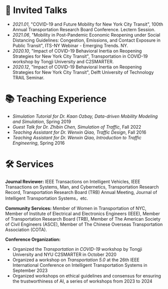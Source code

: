 # 💬 Invited Talks
- *2021.01*, "COVID-19 and Future Mobility for New York City Transit", 100th Annual Transportation Research Board Conference. Lectern Session.
- *2021.06*, "Mobility in Post-Pandemic Economic Reopening under Social Distancing Guidelines: Congestion, Emissions, and Contact Exposure in Public Transit", ITS-NY Webinar - Emerging Trends. NY.
- *2020.10*, "Impact of COVID-19 Behavioral Inertia on Reopening Strategies for New York City Transit", Transportation in COVID-19 workshop by Tongji University and C2SMARTER.
- *2020.12*, "Impact of COVID-19 Behavioral Inertia on Reopening Strategies for New York City Transit", Delft University of Technology TRAIL Seminar.


# 📚 **Teaching Experience**
- *Simulation Tutorial for Dr. Kaan Ozbay, Data-driven Mobility Modeling and Simulation*, Spring 2019  
- *Guest Talk for Dr. Zhibin Chen, Simulation of Traffic*, Fall 2022  
- *Teaching Assistant for Dr. Wenxin Qiao, Traffic Design*, Fall 2016  
- *Teaching Assistant for Dr. Wenxin Qiao, Introduction to Traffic Engineering*, Spring 2016  

# 🛠 **Services**

**Journal Reviewer:** IEEE Transactions on Intelligent Vehicles, IEEE Transactions on Systems, Man, and Cybernetics, Transportation Research Record, Transportation Research Board (TRB) Annual Meeting, Journal of Intelligent Transportation Systems，etc.

**Community Services:** Member of Women in Transportation of NYC, Member of Institute of Electrical and Electronics Engineers (IEEE), Member of Transportation Research Board (TRB), Member of The American Society of Civil Engineers (ASCE), Member of The Chinese Overseas Transportation Association (COTA).

**Conference Organization:** 
- Organized the *Transportation in COVID-19* workshop by Tongji University and NYU C2SMARTER in October 2020
- Organized a workshop on *Transportation 5.0* at the 26th IEEE International Conference on Intelligent Transportation Systems in September 2023
- Organized workshops on ethical guidelines and consensus for ensuring the trustworthiness of AI, a series of workshops from 2023 to 2024


<!--
# 📖 Educations
- *2019.06 - 2022.04*, Master, Zhejiang University, Hangzhou.
- *2015.09 - 2019.06*, Undergraduate, Chu Kochen Honors College, Zhejiang Univeristy, Hangzhou.
- *2012.09 - 2015.06*, Luqiao Middle School, Taizhou.



# 💻 Internships
- *2021.06 - 2021.09*, Alibaba, Hangzhou.
- *2019.05 - 2020.02*, [EnjoyMusic](https://enjoymusic.ai/), Hangzhou.
- *2019.02 - 2019.05*, [YiWise](https://www.yiwise.com/), Hangzhou.
- *2018.08 - 2019.02*, [MSRA, machine learning Group](https://www.microsoft.com/en-us/research/group/machine-learning-research-group/), Beijing.
- *2018.01 - 2018.06*, [NetEase, AI department](https://hr.163.com/zc/12-ai/index.html), Hangzhou.
- *2017.08 - 2018.12*, DashBase (acquired by [Cisco](https://blogs.cisco.com/news/349511)), Hangzhou.
-->
